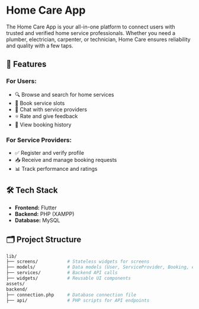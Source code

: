 # Home Care App

The Home Care App is your all-in-one platform to connect users with trusted and verified home service professionals. Whether you need a plumber, electrician, carpenter, or technician, Home Care ensures reliability and quality with a few taps.

## 🚀 Features

### For Users:

- 🔍 Browse and search for home services
- 📅 Book service slots
- 💬 Chat with service providers
- ⭐ Rate and give feedback
- 🧾 View booking history

### For Service Providers:

- ✅ Register and verify profile
- 📥 Receive and manage booking requests
- 📊 Track performance and ratings

## 🛠️ Tech Stack

- **Frontend:** Flutter
- **Backend:** PHP (XAMPP)
- **Database:** MySQL

## 🗂️ Project Structure

```bash
lib/
├── screens/           # Stateless widgets for screens
├── models/            # Data models (User, ServiceProvider, Booking, etc.)
├── services/          # Backend API calls
├── widgets/           # Reusable UI components
assets/
backend/
├── connection.php     # Database connection file
├── api/               # PHP scripts for API endpoints
